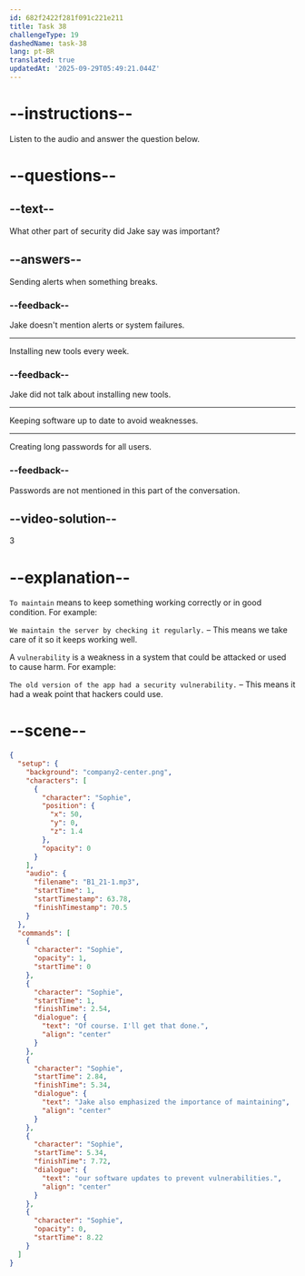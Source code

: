 ```yaml
---
id: 682f2422f281f091c221e211
title: Task 38
challengeType: 19
dashedName: task-38
lang: pt-BR
translated: true
updatedAt: '2025-09-29T05:49:21.044Z'
---
```


<!-- (Audio) Sophie: Of course. I'll get that done. Jake also emphasized the importance of maintaining our software updates to prevent vulnerabilities. -->

# --instructions--

Listen to the audio and answer the question below.

# --questions--

## --text--

What other part of security did Jake say was important?

## --answers--

Sending alerts when something breaks.

### --feedback--

Jake doesn't mention alerts or system failures.

---

Installing new tools every week.

### --feedback--

Jake did not talk about installing new tools.

---

Keeping software up to date to avoid weaknesses.

---

Creating long passwords for all users.

### --feedback--

Passwords are not mentioned in this part of the conversation.

## --video-solution--

3

# --explanation--

`To maintain` means to keep something working correctly or in good condition. For example:

`We maintain the server by checking it regularly.` – This means we take care of it so it keeps working well.

A `vulnerability` is a weakness in a system that could be attacked or used to cause harm. For example:

`The old version of the app had a security vulnerability.` – This means it had a weak point that hackers could use.

# --scene--

```json
{
  "setup": {
    "background": "company2-center.png",
    "characters": [
      {
        "character": "Sophie",
        "position": {
          "x": 50,
          "y": 0,
          "z": 1.4
        },
        "opacity": 0
      }
    ],
    "audio": {
      "filename": "B1_21-1.mp3",
      "startTime": 1,
      "startTimestamp": 63.78,
      "finishTimestamp": 70.5
    }
  },
  "commands": [
    {
      "character": "Sophie",
      "opacity": 1,
      "startTime": 0
    },
    {
      "character": "Sophie",
      "startTime": 1,
      "finishTime": 2.54,
      "dialogue": {
        "text": "Of course. I'll get that done.",
        "align": "center"
      }
    },
    {
      "character": "Sophie",
      "startTime": 2.84,
      "finishTime": 5.34,
      "dialogue": {
        "text": "Jake also emphasized the importance of maintaining",
        "align": "center"
      }
    },
    {
      "character": "Sophie",
      "startTime": 5.34,
      "finishTime": 7.72,
      "dialogue": {
        "text": "our software updates to prevent vulnerabilities.",
        "align": "center"
      }
    },
    {
      "character": "Sophie",
      "opacity": 0,
      "startTime": 8.22
    }
  ]
}
```

